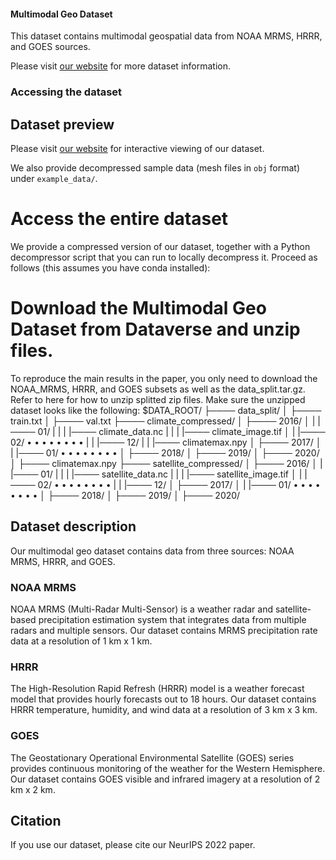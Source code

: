 #### Multimodal Geo Dataset
This dataset contains multimodal geospatial data from NOAA MRMS, HRRR, and GOES sources.

Please visit [our website](https://jiang28.github.io/multimodal-geo-dataset.github.io/) for more dataset information.

### Accessing the dataset

## Dataset preview

Please visit [our website](https://jiang28.github.io/multimodal-geo-dataset.github.io/) for interactive viewing of our dataset.

We also provide decompressed sample data (mesh files in `obj` format) under `example_data/`.

# Access the entire dataset
We provide a compressed version of our dataset, together with a Python decompressor script that you can run to locally decompress it. Proceed as follows (this assumes you have conda installed):

# Download the Multimodal Geo Dataset from Dataverse and unzip files.
To reproduce the main results in the paper, you only need to download the NOAA_MRMS, HRRR, and GOES subsets as well as the data_split.tar.gz.
Refer to here for how to unzip splitted zip files.
Make sure the unzipped dataset looks like the following:
$DATA_ROOT/
├──── data_split/
│     ├──── train.txt
│     ├──── val.txt
├──── climate_compressed/
│     ├──── 2016/
│     |     |──── 01/
|     |     |     |──── climate_data.nc
|     |     |     |──── climate_image.tif
│     |     |──── 02/
•     •     •     •
•     •     •     •
|     |     |──── 12/
|     |     |──── climatemax.npy
│     ├──── 2017/
│     |     |──── 01/
•     •     •     •
•     •     •     •
│     ├──── 2018/
│     ├──── 2019/
│     ├──── 2020/
│     ├──── climatemax.npy
├──── satellite_compressed/
│     ├──── 2016/
│     |     |──── 01/
|     |     |     |──── satellite_data.nc
|     |     |     |──── satellite_image.tif
│     |     |──── 02/
•     •     •     •
•     •     •     •
|     |     |──── 12/
│     ├──── 2017/
│     |     |──── 01/
•     •     •     •
•     •     •     •
│     ├──── 2018/
│     ├──── 2019/
│     ├──── 2020/

## Dataset description

Our multimodal geo dataset contains data from three sources: NOAA MRMS, HRRR, and GOES.

### NOAA MRMS

NOAA MRMS (Multi-Radar Multi-Sensor) is a weather radar and satellite-based precipitation estimation system that integrates data from multiple radars and multiple sensors. Our dataset contains MRMS precipitation rate data at a resolution of 1 km x 1 km.

### HRRR

The High-Resolution Rapid Refresh (HRRR) model is a weather forecast model that provides hourly forecasts out to 18 hours. Our dataset contains HRRR temperature, humidity, and wind data at a resolution of 3 km x 3 km.

### GOES

The Geostationary Operational Environmental Satellite (GOES) series provides continuous monitoring of the weather for the Western Hemisphere. Our dataset contains GOES visible and infrared imagery at a resolution of 2 km x 2 km.

## Citation

If you use our dataset, please cite our NeurIPS 2022 paper.


